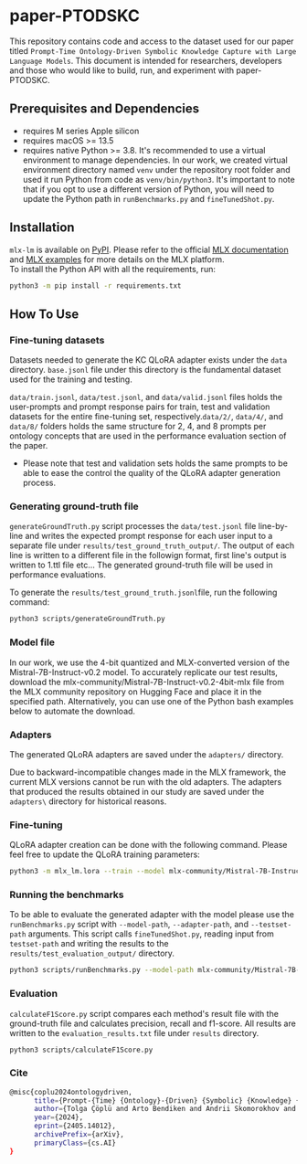 # paper-PTODSKC
This repository contains code and access to the dataset used for our paper titled `Prompt-Time Ontology-Driven Symbolic Knowledge Capture with Large Language Models`. This document is intended for researchers, developers and those who would like to build, run, and experiment with paper-PTODSKC.

## Prerequisites and Dependencies

* requires M series Apple silicon 
* requires macOS >= 13.5
* requires native Python >= 3.8. It's recommended to use a virtual environment to manage dependencies.
In our work, we created virtual environment directory named `venv` under the repository root folder and used it run Python from code as `venv/bin/python3`.  It's important to note that if you opt to use a different version of Python, you will need to update the Python path in `runBenchmarks.py` and `fineTunedShot.py`.

## Installation

`mlx-lm` is available on [PyPI]. Please refer to the official [MLX documentation] and  [MLX examples] for more details on the MLX platform.  
To install the Python API with all the requirements, run:

```bash
python3 -m pip install -r requirements.txt
```

## How To Use

### Fine-tuning datasets
Datasets needed to generate the KC QLoRA adapter exists under the `data` directory. `base.jsonl` file under this directory is the fundamental dataset used for the training and testing. 

`data/train.jsonl`, `data/test.jsonl`, and `data/valid.jsonl` files holds the user-prompts and prompt response pairs for train, test and validation datasets for the entire fine-tuning set, respectively.`data/2/`, `data/4/`, and `data/8/` folders holds the same structure for 2, 4, and 8 prompts per ontology concepts that are used in the performance evaluation section of the paper.

* Please note that test and validation sets holds the same prompts to be able to ease the control the quality of the QLoRA adapter generation process. 

### Generating ground-truth file
`generateGroundTruth.py` script processes the `data/test.jsonl` file line-by-line and writes the expected prompt response for each user input to a separate file under `results/test_ground_truth_output/`. The output of each line is written to a different file in the followign format, first line's output is written to 1.ttl file etc... The generated ground-truth file will be used in performance evaluations.

To generate the `results/test_ground_truth.jsonl`file, run the following command:
```bash
python3 scripts/generateGroundTruth.py 
```

### Model file
In our work, we use the 4-bit quantized and MLX-converted version of the Mistral-7B-Instruct-v0.2 model. To accurately replicate our test results, download the mlx-community/Mistral-7B-Instruct-v0.2-4bit-mlx file from the MLX community repository on Hugging Face and place it in the specified path. Alternatively, you can use one of the Python bash examples below to automate the download.

### Adapters
The generated QLoRA adapters are saved under the `adapters/` directory. 

Due to backward-incompatible changes made in the MLX framework, the current MLX versions cannot be run with the old adapters. The adapters that produced the results obtained in our study are saved under the `adapters\` directory for historical reasons.

### Fine-tuning
QLoRA adapter creation can be done with the following command. Please feel free to update the QLoRA training parameters:

```bash
python3 -m mlx_lm.lora --train --model mlx-community/Mistral-7B-Instruct-v0.2-4bit-mlx --iters 600 --data ./data --batch-size 4 --lora-layers 16 --adapter-path adapters/adapters_b4_l16_i612_ts8sample_mistral_I_v02_4b.npz
```

### Running the benchmarks
To be able to evaluate the generated adapter with the model please use the `runBenchmarks.py` script with `--model-path`, `--adapter-path`, and `--testset-path` arguments. This script calls `fineTunedShot.py`, reading input from `testset-path` and writing the results to the `results/test_evaluation_output/` directory.

```bash
python3 scripts/runBenchmarks.py --model-path mlx-community/Mistral-7B-Instruct-v0.2-4bit-mlx --adapter-path adapters/adapters_b4_l16_i612_ts8sample_mistral_I_v02_4b.npz --testset-path data/test.jsonl
```

### Evaluation
`calculateF1Score.py` script compares each method's result file with the ground-truth file and calculates precision, recall and f1-score. All results are written to the `evaluation_results.txt` file under `results` directory.
```bash
python3 scripts/calculateF1Score.py
```

[PyPI]: https://pypi.org/project/mlx-lm/
[MLX documentation]: https://ml-explore.github.io/mlx/build/html/install.html
[MLX examples]: https://github.com/ml-explore/mlx-examples
[mlx-community/Mistral-7B-Instruct-v0.2-4bit-mlx]: https://huggingface.co/mlx-community/Mistral-7B-Instruct-v0.2-4bit-mlx/tree/main

### Cite

```bash
@misc{coplu2024ontologydriven,
      title={Prompt-{Time} {Ontology}-{Driven} {Symbolic} {Knowledge} {Capture} with {Large} {Language} {Models}},
      author={Tolga Çöplü and Arto Bendiken and Andrii Skomorokhov and Eduard Bateiko and Stephen Cobb},
      year={2024},
      eprint={2405.14012},
      archivePrefix={arXiv},
      primaryClass={cs.AI}
}
```